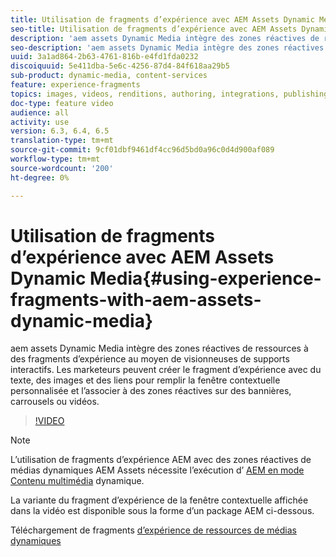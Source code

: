```yaml
---
title: Utilisation de fragments d’expérience avec AEM Assets Dynamic Media
seo-title: Utilisation de fragments d’expérience avec AEM Assets Dynamic Media
description: 'aem assets Dynamic Media intègre des zones réactives de ressources à des fragments d’expérience au moyen de visionneuses de supports interactifs. Les marketeurs peuvent créer le fragment d’expérience avec du texte, des images et des liens pour remplir la fenêtre contextuelle personnalisée et l’associer à des zones réactives sur des bannières, carrousels ou vidéos. '
seo-description: 'aem assets Dynamic Media intègre des zones réactives de ressources à des fragments d’expérience au moyen de visionneuses de supports interactifs. Les marketeurs peuvent créer le fragment d’expérience avec du texte, des images et des liens pour remplir la fenêtre contextuelle personnalisée et l’associer à des zones réactives sur des bannières, carrousels ou vidéos. '
uuid: 3a1ad864-2b63-4761-816b-e4fd1fda0232
discoiquuid: 5e411dba-5e6c-4256-87d4-84f618aa29b5
sub-product: dynamic-media, content-services
feature: experience-fragments
topics: images, videos, renditions, authoring, integrations, publishing, metadata, sharing, publishing
doc-type: feature video
audience: all
activity: use
version: 6.3, 6.4, 6.5
translation-type: tm+mt
source-git-commit: 9cf01dbf9461df4cc96d5bd0a96c0d4d900af089
workflow-type: tm+mt
source-wordcount: '200'
ht-degree: 0%

---
```



# Utilisation de fragments d’expérience avec AEM Assets Dynamic Media{#using-experience-fragments-with-aem-assets-dynamic-media}

aem assets Dynamic Media intègre des zones réactives de ressources à des fragments d’expérience au moyen de visionneuses de supports interactifs. Les marketeurs peuvent créer le fragment d’expérience avec du texte, des images et des liens pour remplir la fenêtre contextuelle personnalisée et l’associer à des zones réactives sur des bannières, carrousels ou vidéos.

>[!VIDEO](https://video.tv.adobe.com/v/22115/?quality=9&learn=on)

>[!NOTE]
>
>L’utilisation de fragments d’expérience AEM avec des zones réactives de médias dynamiques AEM Assets nécessite l’exécution d’ [AEM en mode Contenu multimédia](https://docs.adobe.com/docs/en/aem/6-3/administer/content/dynamic-media/config-dynamic.html) dynamique.

La variante du fragment d’expérience de la fenêtre contextuelle affichée dans la vidéo est disponible sous la forme d’un package AEM ci-dessous.

Téléchargement de fragments [d’expérience de ressources de médias dynamiques](assets/experience-fragmentsdynamic-mediaassets-100.zip)
